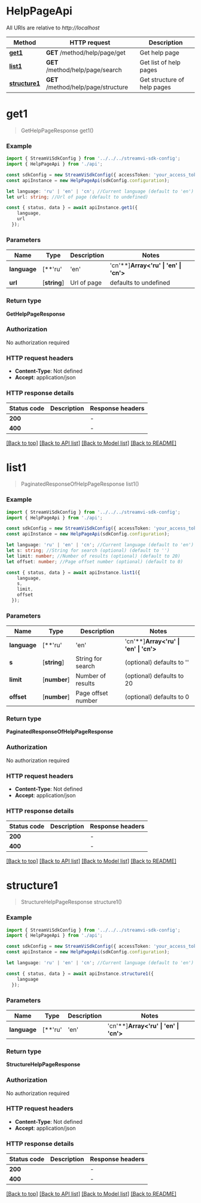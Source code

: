 # HelpPageApi

All URIs are relative to *http://localhost*

|Method | HTTP request | Description|
|------------- | ------------- | -------------|
|[**get1**](#get1) | **GET** /method/help/page/get | Get help page|
|[**list1**](#list1) | **GET** /method/help/page/search | Get list of help pages|
|[**structure1**](#structure1) | **GET** /method/help/page/structure | Get structure of help pages|

# **get1**
> GetHelpPageResponse get1()


### Example

```typescript
import { StreamViSdkConfig } from '../../../streamvi-sdk-config';
import { HelpPageApi } from './api';

const sdkConfig = new StreamViSdkConfig({ accessToken: 'your_access_token' });
const apiInstance = new HelpPageApi(sdkConfig.configuration);

let language: 'ru' | 'en' | 'cn'; //Current language (default to 'en')
let url: string; //Url of page (default to undefined)

const { status, data } = await apiInstance.get1({
    language,
    url
  });
```

### Parameters

|Name | Type | Description  | Notes|
|------------- | ------------- | ------------- | -------------|
| **language** | [**&#39;ru&#39; | &#39;en&#39; | &#39;cn&#39;**]**Array<&#39;ru&#39; &#124; &#39;en&#39; &#124; &#39;cn&#39;>** | Current language | defaults to 'en'|
| **url** | [**string**] | Url of page | defaults to undefined|


### Return type

**GetHelpPageResponse**

### Authorization

No authorization required

### HTTP request headers

 - **Content-Type**: Not defined
 - **Accept**: application/json


### HTTP response details
| Status code | Description | Response headers |
|-------------|-------------|------------------|
|**200** |  |  -  |
|**400** |  |  -  |

[[Back to top]](#) [[Back to API list]](../README.md#documentation-for-api-endpoints) [[Back to Model list]](../README.md#documentation-for-models) [[Back to README]](../README.md)

# **list1**
> PaginatedResponseOfHelpPageResponse list1()


### Example

```typescript
import { StreamViSdkConfig } from '../../../streamvi-sdk-config';
import { HelpPageApi } from './api';

const sdkConfig = new StreamViSdkConfig({ accessToken: 'your_access_token' });
const apiInstance = new HelpPageApi(sdkConfig.configuration);

let language: 'ru' | 'en' | 'cn'; //Current language (default to 'en')
let s: string; //String for search (optional) (default to '')
let limit: number; //Number of results (optional) (default to 20)
let offset: number; //Page offset number (optional) (default to 0)

const { status, data } = await apiInstance.list1({
    language,
    s,
    limit,
    offset
  });
```

### Parameters

|Name | Type | Description  | Notes|
|------------- | ------------- | ------------- | -------------|
| **language** | [**&#39;ru&#39; | &#39;en&#39; | &#39;cn&#39;**]**Array<&#39;ru&#39; &#124; &#39;en&#39; &#124; &#39;cn&#39;>** | Current language | defaults to 'en'|
| **s** | [**string**] | String for search | (optional) defaults to ''|
| **limit** | [**number**] | Number of results | (optional) defaults to 20|
| **offset** | [**number**] | Page offset number | (optional) defaults to 0|


### Return type

**PaginatedResponseOfHelpPageResponse**

### Authorization

No authorization required

### HTTP request headers

 - **Content-Type**: Not defined
 - **Accept**: application/json


### HTTP response details
| Status code | Description | Response headers |
|-------------|-------------|------------------|
|**200** |  |  -  |
|**400** |  |  -  |

[[Back to top]](#) [[Back to API list]](../README.md#documentation-for-api-endpoints) [[Back to Model list]](../README.md#documentation-for-models) [[Back to README]](../README.md)

# **structure1**
> StructureHelpPageResponse structure1()


### Example

```typescript
import { StreamViSdkConfig } from '../../../streamvi-sdk-config';
import { HelpPageApi } from './api';

const sdkConfig = new StreamViSdkConfig({ accessToken: 'your_access_token' });
const apiInstance = new HelpPageApi(sdkConfig.configuration);

let language: 'ru' | 'en' | 'cn'; //Current language (default to 'en')

const { status, data } = await apiInstance.structure1({
    language
  });
```

### Parameters

|Name | Type | Description  | Notes|
|------------- | ------------- | ------------- | -------------|
| **language** | [**&#39;ru&#39; | &#39;en&#39; | &#39;cn&#39;**]**Array<&#39;ru&#39; &#124; &#39;en&#39; &#124; &#39;cn&#39;>** | Current language | defaults to 'en'|


### Return type

**StructureHelpPageResponse**

### Authorization

No authorization required

### HTTP request headers

 - **Content-Type**: Not defined
 - **Accept**: application/json


### HTTP response details
| Status code | Description | Response headers |
|-------------|-------------|------------------|
|**200** |  |  -  |
|**400** |  |  -  |

[[Back to top]](#) [[Back to API list]](../README.md#documentation-for-api-endpoints) [[Back to Model list]](../README.md#documentation-for-models) [[Back to README]](../README.md)

